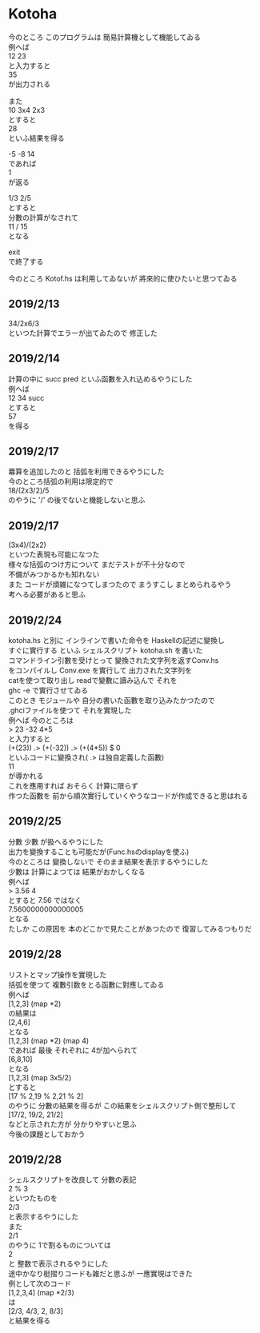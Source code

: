 # Kotoha
今のところ このプログラムは 簡易計算機として機能してゐる  
例へば  
12 23  
と入力すると  
35  
が出力される

また  
10 3x4 2x3     
とすると     
28      
といふ結果を得る  

-5 -8 14      
であれば  
1  
が返る  

1/3 2/5  
とすると  
分數の計算がなされて  
11 / 15  
となる  

exit  
で終了する  

今のところ Kotof.hs は利用してゐないが 將來的に使ひたいと思つてゐる  

## 2019/2/13
34/2x6/3  
といつた計算でエラーが出てゐたので 修正した  

## 2019/2/14   
計算の中に succ pred といふ函數を入れ込めるやうにした  
例へば  
12 34 succ  
とすると  
57  
を得る  

## 2019/2/17
羃算を追加したのと 括弧を利用できるやうにした  
今のところ括弧の利用は限定的で  
18/(2x3/2)/5  
のやうに '/' の後でないと機能しないと思ふ

## 2019/2/17
(3x4)/(2x2)  
といつた表現も可能になつた  
様々な括弧のつけ方について まだテストが不十分なので  
不備がみつかるかも知れない  
また コードが煩雑になつてしまつたので まうすこし まとめられるやう  
考へる必要があると思ふ

## 2019/2/24
kotoha.hs と別に インラインで書いた命令を Haskellの記述に變換し  
すぐに實行する といふ シェルスクリプト kotoha.sh を書いた  
コマンドライン引數を受けとって 變換された文字列を返すConv.hs  
をコンパイルし Conv.exe を實行して 出力された文字列を  
catを使つて取り出し readで變數に讀み込んで それを  
ghc -e で實行させてゐる  
このとき モジュールや 自分の書いた函數を取り込みたかつたので  
.ghciファイルを使つて それを實現した  
例へば 今のところは  
\> 23 -32 4\*5  
と入力すると  
(+(23)) .> (+(-32)) .> (+(4\*5)) $ 0  
といふコードに變換され( .> は独自定義した函數)  
11  
が導かれる  
これを應用すれば おそらく 計算に限らず  
作つた函數を 前から順次實行していくやうなコードが作成できると思はれる

## 2019/2/25
分數 少數 が扱へるやうにした  
出力を變換することも可能だが(Func.hsのdisplayを使ふ)  
今のところは 變換しないで そのまま結果を表示するやうにした  
少數は 計算によつては 結果がおかしくなる  
例へば  
\> 3.56 4  
とすると  7.56 ではなく  
7.5600000000000005  
となる  
たしか この原因を 本のどこかで見たことがあつたので 復習してみるつもりだ

## 2019/2/28
リストとマップ操作を實現した  
括弧を使つて 複數引数をとる函數に對應してゐる  
例へば  
\[1,2,3] (map \*2)  
の結果は  
\[2,4,6]  
となる  
\[1,2,3] (map \*2) (map 4)  
であれば 最後 それぞれに 4が加へられて  
\[6,8,10]  
となる  
\[1,2,3] (map 3x5/2)  
とすると  
\[17 % 2,19 % 2,21 % 2]  
のやうに 分數の結果を得るが この結果をシェルスクリプト側で整形して  
\[17/2, 19/2, 21/2]  
などと示された方が 分かりやすいと思ふ  
今後の課題としておかう

## 2019/2/28
シェルスクリプトを改良して 分數の表記  
2 % 3  
といつたものを  
2/3  
と表示するやうにした  
また  
2/1  
のやうに 1で割るものについては  
2  
と 整数で表示されるやうにした  
途中かなり梃摺りコードも雑だと思ふが 一應實現はできた  
例として次のコード  
\[1,2,3,4] (map \*2/3)  
は  
\[2/3, 4/3, 2, 8/3]  
と結果を得る
